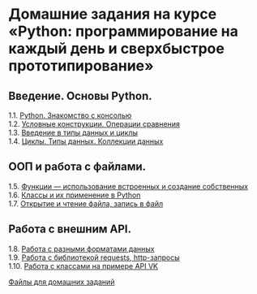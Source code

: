 # Домашние задания на курсе «Python: программирование на каждый день и сверхбыстрое прототипирование»

## Введение. Основы Python.
1.1. [Python. Знакомство с консолью](1.1.python.console/)  
1.2. [Условные конструкции. Операции сравнения](1.2.conditions/)  
1.3. [Введение в типы данных и циклы](1.3.introduce_datatypes/)  
1.4. [Циклы. Типы данных. Коллекции данных](1.4.cycles.datatypes/)

## ООП и работа с файлами.
1.5. [Функции — использование встроенных и создание собственных](1.5.functions/)  
1.6. [Классы и их применение в Python](1.6.classes/)  
1.7. [Открытие и чтение файла, запись в файл](1.7.files/)    

## Работа с внешним API.
1.8. [Работа с разными форматами данных](1.8.formats.json.xml/)  
1.9. [Работа с библиотекой requests, http-запросы](1.9.http.requests/)  
1.10. [Работа с классами на примере API VK](1.10.classes.vk/)

[Файлы для домашних заданий](https://github.com/netology-code/py-homework-basic-files)